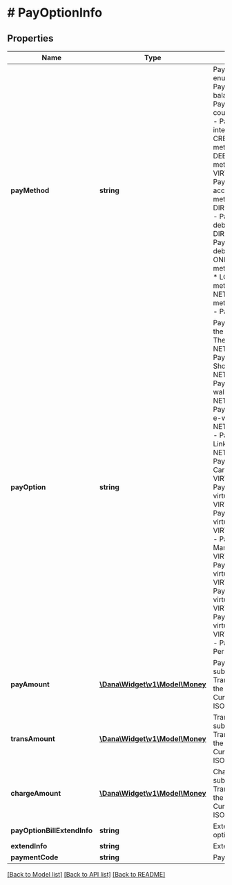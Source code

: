 # # PayOptionInfo

## Properties

Name | Type | Description | Notes
------------ | ------------- | ------------- | -------------
**payMethod** | **string** | Payment method name. The enums:&lt;br&gt;   * BALANCE - Payment method with balance&lt;br&gt;   * COUPON - Payment method with coupon&lt;br&gt;   * NET_BANKING - Payment method with internet banking&lt;br&gt;   * CREDIT_CARD - Payment method with credit card&lt;br&gt;   * DEBIT_CARD - Payment method with debit card&lt;br&gt;   * VIRTUAL_ACCOUNT - Payment method with virtual account&lt;br&gt;   * OTC - Payment method with OTC&lt;br&gt;   * DIRECT_DEBIT_CREDIT_CARD - Payment method with direct debit of credit card&lt;br&gt;   * DIRECT_DEBIT_DEBIT_CARD - Payment method with direct debit of debit card&lt;br&gt;   * ONLINE_CREDIT - Payment method with online Credit&lt;br&gt;   * LOAN_CREDIT - Payment method with DANA Cicil&lt;br&gt;   * NETWORK_PAY - Payment method with e-wallet   * CARD - Payment method with Card |
**payOption** | **string** | Payment option which shows the provider of this payment. The enums:&lt;br&gt;   * NETWORK_PAY_PG_SPAY - Payment method with ShopeePay e-wallet&lt;br&gt;   * NETWORK_PAY_PG_OVO - Payment method with OVO e-wallet&lt;br&gt;   * NETWORK_PAY_PG_GOPAY - Payment method with GoPay e-wallet&lt;br&gt;   * NETWORK_PAY_PG_LINKAJA - Payment method with LinkAja e-wallet&lt;br&gt;   * NETWORK_PAY_PG_CARD - Payment method with Card&lt;br&gt;   * VIRTUAL_ACCOUNT_BCA - Payment method with BCA virtual account&lt;br&gt;   * VIRTUAL_ACCOUNT_BNI - Payment method with BNI virtual account&lt;br&gt;   * VIRTUAL_ACCOUNT_MANDIRI - Payment method with Mandiri virtual account&lt;br&gt;   * VIRTUAL_ACCOUNT_BRI - Payment method with BRI virtual account&lt;br&gt;   * VIRTUAL_ACCOUNT_BTPN - Payment method with BTPN virtual account&lt;br&gt;   * VIRTUAL_ACCOUNT_CIMB - Payment method with CIMB virtual account&lt;br&gt;   * VIRTUAL_ACCOUNT_PERMATA - Payment method with Permata virtual account&lt;br&gt; | [optional]
**payAmount** | [**\Dana\Widget\v1\Model\Money**](Money.md) | Pay amount. Contains two sub-fields:&lt;br&gt; 1. Value: Transaction amount, including the cents&lt;br&gt; 2. Currency: Currency code based on ISO&lt;br&gt; | [optional]
**transAmount** | [**\Dana\Widget\v1\Model\Money**](Money.md) | Trans amount. Contains two sub-fields:&lt;br&gt; 1. Value: Transaction amount, including the cents&lt;br&gt; 2. Currency: Currency code based on ISO&lt;br&gt; | [optional]
**chargeAmount** | [**\Dana\Widget\v1\Model\Money**](Money.md) | Charge amount. Contains two sub-fields:&lt;br&gt; 1. Value: Transaction amount, including the cents&lt;br&gt; 2. Currency: Currency code based on ISO&lt;br&gt; | [optional]
**payOptionBillExtendInfo** | **string** | Extend information of pay option bill | [optional]
**extendInfo** | **string** | Extend information | [optional]
**paymentCode** | **string** | Payment code | [optional]

[[Back to Model list]](../../README.md#models) [[Back to API list]](../../README.md#endpoints) [[Back to README]](../../README.md)
